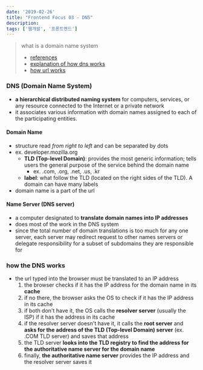 ```yaml
---
date: '2019-02-26'
title: "Frontend Focus 03 - DNS"
description: 
tags: ['웹개발', '프론트엔드']
---
```

> what is a domain name system
> - [references](https://frontendmasters.com/books/front-end-handbook/2018/learning/dns.html)
> - [explanation of how dns works](https://developer.mozilla.org/en-US/docs/Learn/Common_questions/What_is_a_domain_name)
> - [how url works](https://developer.mozilla.org/en-US/docs/Learn/Common_questions/What_is_a_URL)

### DNS (Domain Name System)
- __a hierarchical distributed naming system__ for computers, services, or any resource connected to the Internet or a private network
- it associates various information with domain names assigned to each of the participating entities.

#### Domain Name
- structure read _from right to left_ and can be separated by dots
- ex. developer.mozilla.org
    - __TLD (Top-level Domain)__: provides the most generic information; tells users the general purpose of the service behind the domain name
        - ex. .com, .org, .net, .us, .kr
    - __label__: what follow the TLD (located on the right sides of the TLD). A domain can have many labels
- domain name is a part of the url

#### Name Server (DNS server)
- a computer designated to __translate domain names into IP addresses__
- does most of the work in the DNS system
- since the total number of domain translations is too much for any one server, each server may redirect request to other names servers or delegate responsibility for a subset of subdomains they are responsible for

### how the DNS works
- the url typed into the browser must be translated to an IP address
    1. the browser checks if it has the IP address for the domain name in its __cache__
    2. if no there, the browser asks the OS to check if it has the IP address in its cache
    3. if both don't have it, the OS calls the __resolver server__ (usually the ISP) if it has the address in its cache
    4. if the resolver server doesn't have it, it calls the __root server__ and __asks for the address of the TLD (Top-level Domain) server__ (ex. .COM TLD server) and saves that address
    5. the TLD server __looks into the TLD registry to find the address for the authoritative name server for the domain name__
    6. finally, __the authoritative name server__ provides the IP address and the resolver server saves it